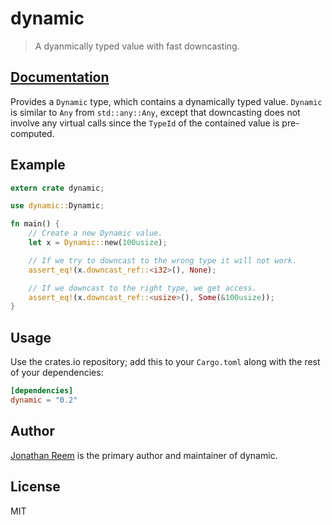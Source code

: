 # dynamic

> A dyanmically typed value with fast downcasting.

## [Documentation](https://crates.fyi/crates/dynamic/0.2.1)

Provides a `Dynamic` type, which contains a dynamically typed value. `Dynamic`
is similar to `Any` from `std::any::Any`, except that downcasting does not
involve any virtual calls since the `TypeId` of the contained value is pre-computed.

## Example

```rust
extern crate dynamic;

use dynamic::Dynamic;

fn main() {
    // Create a new Dynamic value.
    let x = Dynamic::new(100usize);

    // If we try to downcast to the wrong type it will not work.
    assert_eq!(x.downcast_ref::<i32>(), None);

    // If we downcast to the right type, we get access.
    assert_eq!(x.downcast_ref::<usize>(), Some(&100usize));
}
```

## Usage

Use the crates.io repository; add this to your `Cargo.toml` along
with the rest of your dependencies:

```toml
[dependencies]
dynamic = "0.2"
```

## Author

[Jonathan Reem](https://medium.com/@jreem) is the primary author and maintainer of dynamic.

## License

MIT

